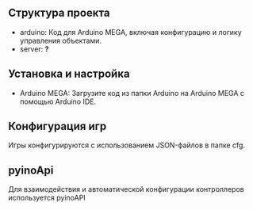 ## Структура проекта

- arduino: Код для Arduino MEGA, включая конфигурацию и логику управления объектами.
- server: **?**

## Установка и настройка

- Arduino MEGA: Загрузите код из папки Arduino на Arduino MEGA с помощью Arduino IDE.

## Конфигурация игр
Игры конфигурируются с использованием JSON-файлов в папке cfg.

## pyinoApi
Для взаимодействия и автоматической конфигурации контроллеров используется pyinoAPI
